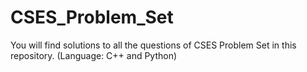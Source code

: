 # CSES_Problem_Set
You will find solutions to all the questions of CSES Problem Set in this repository. (Language: C++ and Python)
